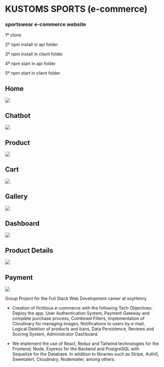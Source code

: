 <h1>KUSTOMS SPORTS (e-commerce)</h1>
<h3> sportswear e-commerce website </h3>


<p>1º clone</p>
<p>2º npm install in api folder</p>
<p>3º npm install in client folder</p>
<p>4º npm start in api folder</p>
<p>5º npm start in client folder</p>

<h2>Home</h2>
<img src='./Home.jpg'/>
<h2>Chatbot</h2>
<img src='./chatbot.jpg'/>
<h2>Product</h2>
<img src='./product.jpg'/>
<h2>Cart</h2>
<img src='./carrito.jpg'/>
<h2>Gallery</h2>
<img src='./galeria.jpg'/>
<h2>Dashboard</h2>
<img src='./Dashboard.jpg'/>
<h2>Product Details</h2>
<img src='./product2.jpg'/>
<h2>Payment</h2>
<img src='./pago.jpg'/>

<p>
Group Project for the Full Stack Web Development career at soyHenry

- Creation of fictitious e-commerce with the following Tech Objectives: Deploy the app, User Authentication System, Payment Gateway and complete purchase process, Combined Filters, Implementation of Cloudinary for managing images, Notifications to users by e-mail, Logical Deletion of products and bans, Data Persistence, Reviews and Scoring System, Administrator Dashboard.

- We implement the use of React, Redux and Tailwind technologies for the Frontend; Node, Express for the Backend and PostgreSQL with Sequelize for the Database. In addition to libraries such as Stripe, Auth0, Sweetalert, Cloudinary, Nodemailer, among others. </p>



